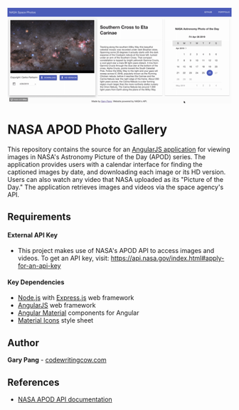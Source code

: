 ![My image](screenshot.gif)

# NASA APOD Photo Gallery
This repository contains the source for an [AngularJS application](https://nasa-space-photo-viewer.herokuapp.com/) for viewing images in NASA's Astronomy Picture of the Day (APOD) series. The application provides users with a calendar interface for finding the captioned images by date, and downloading each image or its HD version. Users can also watch any video that NASA uploaded as its "Picture of the Day." The application retrieves images and videos via the space agency's API.

## Requirements

#### External API Key

- This project makes use of NASA's APOD API to access images and videos. To get an API key, visit: https://api.nasa.gov/index.html#apply-for-an-api-key

#### Key Dependencies

- [Node.js](https://nodejs.org/en/) with [Express.js](https://expressjs.com/) web framework
- [AngularJS](https://angularjs.org/) web framework
- [Angular Material](https://material.angular.io/) components for Angular
- [Material Icons](https://fonts.googleapis.com/icon?family=Material+Icons) style sheet

## Author
**Gary Pang** - [codewritingcow.com](http://codewritingcow.com)

## References
- [NASA APOD API documentation](https://api.nasa.gov/api.html#apod)
